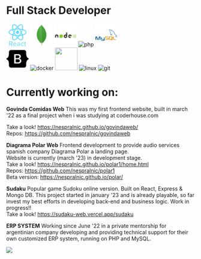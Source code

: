 # Full Stack Developer

<div>
<img src="https://raw.githubusercontent.com/devicons/devicon/master/icons/react/react-original-wordmark.svg" alt="react" width="60" height="60" />
<img src="https://raw.githubusercontent.com/devicons/devicon/master/icons/mongodb/mongodb-original.svg" alt="mongodb" width="60" height="60" />
<img src="https://raw.githubusercontent.com/devicons/devicon/master/icons/nodejs/nodejs-original-wordmark.svg" alt="nodejs" width="60" height="60" />
<img src="https://cdn.jsdelivr.net/gh/devicons/devicon/icons/php/php-original.svg" alt="php" width="60" height="60"/>
<img src="https://raw.githubusercontent.com/devicons/devicon/master/icons/mysql/mysql-original-wordmark.svg" alt="mysql" width="60" height="60" /></div>
<div>
<img src="https://raw.githubusercontent.com/devicons/devicon/master/icons/bootstrap/bootstrap-plain.svg" alt="bootstrap" width="60" height="60" />
<img src="https://cdn.jsdelivr.net/gh/devicons/devicon/icons/docker/docker-original.svg" alt="docker" width="60" height="60"/>
<img src="https://cdn.jsdelivr.net/gh/devicons/devicon/icons/amazonwebservices/amazonwebservices-plain-wordmark.svg" width="60" height="60"/>
<img src="https://cdn.jsdelivr.net/gh/devicons/devicon/icons/linux/linux-original.svg" alt="linux" width="60" height="60"/>       
<img src="https://cdn.jsdelivr.net/gh/devicons/devicon/icons/git/git-original.svg" alt="git" width="60" height="60"/></div>

# Currently working on:


**Govinda Comidas Web** This was my first frontend website, built in march '22 as a final project when i was studying at coderhouse.com  

Take a look! https://nespralnic.github.io/govindaweb/  
Repos: https://github.com/nespralnic/govindaweb

**Diagrama Polar Web** Frontend development to provide audio services spanish company Diagrama Polar a landing page.   
Website is currently (march  '23) in development stage.  
Take a look!  https://nespralnic.github.io/polar1/home.html  
Repos: https://github.com/nespralnic/polar1  
Beta version: https://nespralnic.github.io/polar/

**Sudaku** Popular game Sudoku online version. Built on React, Express & Mongo DB. This project started in january '23 and is already playable, so far invest my best efforts in developing back-end and business logic. Work in progress!!  
Take a look! https://sudaku-web.vercel.app/sudaku 

**ERP SYSTEM** Working since June '22 in a private mentorship for argentinian company developing and providing technical support for their own customized ERP system, running on PHP and MySQL.

[<img height="72" src="https://user-images.githubusercontent.com/46517096/166973395-19676cd8-f8ec-4abf-83ff-da8243505b82.png"/>](https://www.linkedin.com/in/niconespral/)

